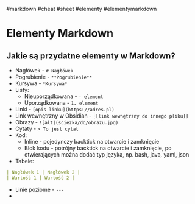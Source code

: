 #markdown #cheat #sheet #elementy #elementymarkdown 

# Elementy Markdown

## Jakie są przydatne elementy w Markdown?

- Nagłówek - `# Nagłówek`
- Pogrubienie - `**Pogrubienie**`
- Kursywa - `*Kursywa*`
- Listy:
	- Nieuporządkowana - `- element`
	- Uporządkowana - `1. element`
- Linki - `[opis linku](https://adres.pl)`
- Link wewnętrzny w Obsidian - `[[link wewnętrzny do innego pliku]]`
- Obrazy - `![alt](sciezka/do/obrazu.jpg)`
- Cytaty - `> To jest cytat`
- Kod:
	- Inline - pojedynczy backtick na otwarcie i zamknięcie
	- Blok kodu - potrójny backtick na otwarcie i zamknięcie, po otwierających można dodać typ języka, np. bash, java, yaml, json
- Tabele:
```yaml
| Nagłówek 1 | Nagłówek 2 |
| Wartość 1 | Wartość 2 |
```
- Linie poziome - `---`
- 

